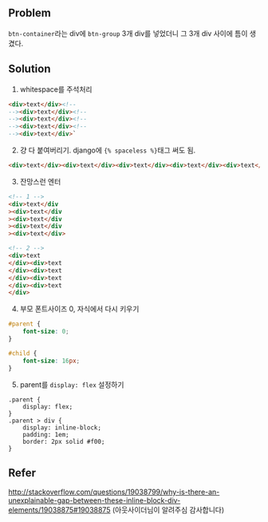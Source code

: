 ## Problem
`btn-container`라는 div에 `btn-group` 3개 div를 넣었더니 그 3개 div 사이에 틈이 생겼다.

## Solution
1. whitespace를 주석처리
```html
<div>text</div><!--
--><div>text</div><!--
--><div>text</div><!--
--><div>text</div><!--
--><div>text</div>`
```

2. 걍 다 붙여버리기.
django에 `{% spaceless %}`태그 써도 됨.
```html
<div>text</div><div>text</div><div>text</div><div>text</div><div>text</div>
```

3. 잔망스런 엔터
```html
<!-- 1 -->
<div>text</div
><div>text</div
><div>text</div
><div>text</div
><div>text</div>

<!-- 2 -->
<div>text
</div><div>text
</div><div>text
</div><div>text
</div><div>text
</div>
```

4. 부모 폰트사이즈 0, 자식에서 다시 키우기
```css
#parent {
    font-size: 0;
}

#child {
    font-size: 16px;
}
```

5. parent를 `display: flex` 설정하기
```
.parent {
    display: flex;
}
.parent > div {
    display: inline-block;
    padding: 1em;
    border: 2px solid #f00;
}
```

## Refer
http://stackoverflow.com/questions/19038799/why-is-there-an-unexplainable-gap-between-these-inline-block-div-elements/19038875#19038875
(아웃사이더님이 알려주심 감사합니다)

